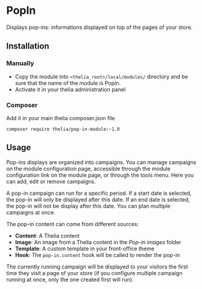 # PopIn

Displays pop-ins: informations displayed on top of the pages of your store.

## Installation

### Manually

* Copy the module into ```<thelia_root>/local/modules/``` directory and be sure that the name of the module is PopIn.
* Activate it in your thelia administration panel

### Composer

Add it in your main thelia composer.json file

```
composer require thelia/pop-in-module:~1.0
```

## Usage

Pop-ins displays are organized into campaigns. You can manage campaigns on the module configuration page,
accessible through the module configuration link on the module page, or through the tools menu.
Here you can add, edit or remove campaigns.

A pop-in campaign can run for a specific period.
If a start date is selected, the pop-in will only be displayed after this date.
If an end date is selected, the pop-in will not be display after this date.
You can plan multiple campaigns at once.

The pop-in content can come from different sources:
 
 - **Content**: A Thelia content
 - **Image**: An image from a Thelia content in the *Pop-in images* folder
 - **Template**: A custom template in your front-office theme
 - **Hook**: The `pop-in.content` hook will be called to render the pop-in

The currently running campaign will be displayed to your visitors the first time they visit a page of your store
(if you configure multiple campaign running at once, only the one created first will run).
